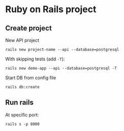 # Ruby on Rails project

## Create project

New API project
```
rails new project-name --api --database=postgresql
```

With skipping tests (add `-T`):

```
rails new demo-app --api --database=postgresql -T
```

Start DB from config file

```
rails db:create

```

## Run rails

At specific port:

```
rails s -p 8000
```
